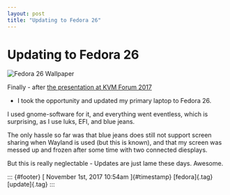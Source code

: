 ```yaml
---
layout: post
title: "Updating to Fedora 26"
---
```



Updating to Fedora 26
=====================

![Fedora 26
Wallpaper](https://fedoramagazine.org/wp-content/uploads/2017/07/f26.jpg)

Finally - after [the presentation at KVM Forum
2017](http://redhat.slides.com/fdeutsch/running-virtual-machines-on-kubernetes-with-libvirt-and-kvm-at-kvm-forum-2017)
- I took the opportunity and updated my primary laptop to Fedora 26.

I used gnome-software for it, and everything went eventless, which is
surprising, as I use luks, EFI, and blue jeans.

The only hassle so far was that blue jeans does still not support screen
sharing when Wayland is used (but this is known), and that my screen was
messed up and frozen after some time with two connected diesplays.

But this is really neglectable - Updates are just lame these days.
Awesome.

::: {#footer}
[ November 1st, 2017 10:54am ]{#timestamp} [fedora]{.tag} [update]{.tag}
:::
